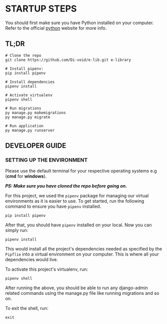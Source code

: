 # STARTUP STEPS

You should first make sure you have Python installed on your computer. Refer to the official [python](https://www.python.org/) website for more info.

## TL;DR

```shell
# Clone the repo
git clone https://github.com/Di-void/e-lib.git e-library

# Install pipenv:
pip install pipenv

# Install dependencies
pipenv install

# Activate virtualenv
pipenv shell

# Run migrations
py manage.py makemigrations
py manage.py migrate

# Run application
py manage.py runserver
```

## DEVELOPER GUIDE

### SETTING UP THE ENVIRONMENT

Please use the default terminal for your respective operating systems e.g (**cmd** for **windows**).

**_PS: Make sure you have cloned the repo before going on._**

For this project, we used the `pipenv` package for managing our virtual environments as it is easier to use. To get started, run the following command to ensure you have `pipenv` installed.

```shell
pip install pipenv
```

After that, you should have `pipenv` installed on your local. Now you can simply run:

```shell
pipenv install
```

This would install all the project's dependencies needed as specified by the `Pipflie` into a virtual environment on your computer. This is where all your dependencies would live.

To activate this project's virtualenv, run:

```shell
pipenv shell
```

After running the above, you should be able to run any django-admin related commands using the manage.py file like running migrations and so on.

To exit the shell, run:

```shell
exit
```
